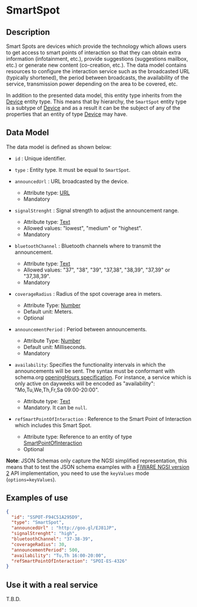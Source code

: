 # SmartSpot

## Description

Smart Spots are devices which provide the technology which allows users to get access to smart points of interaction so that they can obtain extra information (infotainment, etc.), provide suggestions (suggestions mailbox, etc.) or generate new content (co-creation, etc.). The data model contains resources to configure the interaction service such as the broadcasted URL (typically shortened), the period between broadcasts, the availability of the service, transmission power depending on the area to be covered, etc.

In addition to the presented data model, this entity type inherits from the [Device](../../../Device/Device/doc/spec.md) entity type. This means that by hierarchy, the `SmartSpot` entity type is a subtype of [Device](../../../Device/Device/doc/spec.md) and as a result it can be the subject of any of the properties that an entity of type [Device](../../../Device/Device/doc/spec.md) may have.

## Data Model

The data model is defined as shown below:

+ `id` : Unique identifier.

+ `type` : Entity type. It must be equal to `SmartSpot`.

+ `announcedUrl` : URL broadcasted by the device.
    + Attribute type: [URL](https://schema.org/URL)
    + Mandatory

+ `signalStrenght` : Signal strength to adjust the announcement range.
    + Attribute type: [Text](https://schema.org/Text)
    + Allowed values: "lowest", "medium" or "highest".
    + Mandatory

+ `bluetoothChannel` : Bluetooth channels where to transmit the announcement.
    + Attribute type: [Text](https://schema.org/Text)
    + Allowed values: "37", "38", "39", "37,38", "38,39", "37,39" or "37,38,39".
    + Mandatory

+ `coverageRadius` : Radius of the spot coverage area in meters.
    + Attribute Type: [Number](https://schema.org/Number)
    + Default unit: Meters.
    + Optional

+ `announcementPeriod` : Period between announcements.
    + Attribute Type: [Number](https://schema.org/Number)
    + Default unit: Milliseconds.
    + Mandatory

+ `availability`: Specifies the functionality intervals in which the announcements will be sent. The syntax must be conformant with schema.org [openingHours specification](https://schema.org/openingHours). For instance, a service which is only active on dayweeks will be encoded as "availability": "Mo,Tu,We,Th,Fr,Sa 09:00-20:00".
    + Attribute type: [Text](https://schema.org/Text)
    + Mandatory. It can be `null`.

+ `refSmartPointOfInteraction` : Reference to the Smart Point of Interaction which includes this Smart Spot.
    + Attribute type: Reference to an entity of type [SmartPointOfInteraction](../../SmartPointOfInteraction/doc/spec.md)
    + Optional

**Note**: JSON Schemas only capture the NGSI simplified representation, this means that to test the JSON schema examples with
a [FIWARE NGSI version 2](http://fiware.github.io/specifications/ngsiv2/stable) API implementation, you need to use the `keyValues`
mode (`options=keyValues`).

## Examples of use

```json
{
  "id": "SSPOT-F94C51A295D9",
  "type": "SmartSpot",
  "announcedUrl" : "http://goo.gl/EJ81JP",
  "signalStrenght": "high",
  "bluetoothChannel": "37-38-39",
  "coverageRadius": 30,
  "announcementPeriod": 500,
  "availability": "Tu,Th 16:00-20:00",
  "refSmartPointOfInteraction": "SPOI-ES-4326"
}
```

## Use it with a real service

T.B.D.
